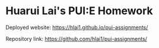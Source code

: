 # Huarui Lai's PUI:E Homework

Deployed website: https://hlai1.github.io/pui-assignments/

Repository link: https://github.com/hlai1/pui-assignments/
